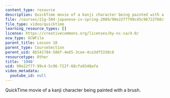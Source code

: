 ```yaml
---
content_type: resource
description: QuickTime movie of a kanji character being painted with a brush.
file: /courses/21g-504-japanese-iv-spring-2009/90e22f7799c45c96722f68cfa9348afa_1948.mov
file_type: video/quicktime
learning_resource_types: []
license: https://creativecommons.org/licenses/by-nc-sa/4.0/
ocw_type: OCWFile
parent_title: Lesson 18
parent_type: CourseSection
parent_uid: 8b541784-586f-4e65-3cee-4ca3df5330c8
resourcetype: Other
title: '1948'
uid: 90e22f77-99c4-5c96-722f-68cfa9348afa
video_metadata:
  youtube_id: null
---
```

QuickTime movie of a kanji character being painted with a brush.